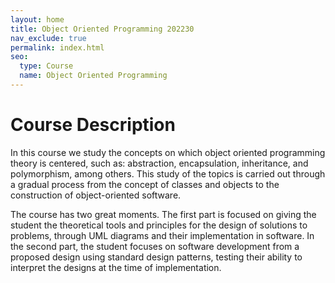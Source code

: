 ```yaml
---
layout: home
title: Object Oriented Programming 202230
nav_exclude: true
permalink: index.html
seo:
  type: Course
  name: Object Oriented Programming
---
```


# Course Description

In this course we study the concepts on which object oriented programming theory is centered, such as: abstraction, encapsulation, inheritance, and polymorphism, among others. This study of the topics is carried out through a gradual process from the concept of classes and objects to the construction of object-oriented software.

The course has two great moments. The first part is focused on giving the student the theoretical tools and principles for the design of solutions to problems, through UML diagrams and their implementation in software. In the second part, the student focuses on software development from a proposed design using standard design patterns, testing their ability to interpret the designs at the time of implementation.
